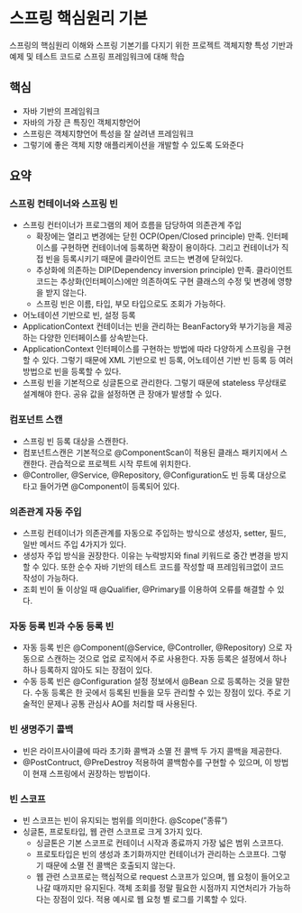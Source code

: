 # 스프링 핵심원리 기본
스프링의 핵심원리 이해와 스프링 기본기를 다지기 위한 프로젝트 
객체지향 특성 기반과 예제 및 테스트 코드로 스프링 프레임워크에 대해 학습

## 핵심 

- 자바 기반의 프레임워크
- 자바의 가장 큰 특징인 객체지향언어
- 스프링은 객체지향언어 특성을 잘 살려낸 프레임워크
- 그렇기에 좋은 객체 지향 애플리케이션을 개발할 수 있도록 도와준다

## 요약
### 스프링 컨테이너와 스프링 빈
- 스프링 컨터이너가 프로그램의 제어 흐름을 담당하여 의존관계 주입
    - 확장에는 열리고 변경에는 닫힌 OCP(Open/Closed principle) 만족. 인터페이스를 구현하면 컨테이너에 등록하면 확장이 용이하다. 그리고 컨테이너가 직접 빈을 등록시키기 때문에 클라이언트 코드는 변경에 닫혀있다.
    - 추상화에 의존하는 DIP(Dependency inversion principle) 만족. 클라이언트 코드는 추상화(인터페이스)에만 의존하여도 구현 클래스의 수정 및 변경에 영향을 받지 않는다.
    - 스프링 빈은 이름, 타입, 부모 타입으로도 조회가 가능하다.
- 어노테이션 기반으로 빈, 설정 등록
- ApplicationContext 컨테이너는 빈을 관리하는 BeanFactory와 부가기능을 제공하는 다양한 인터페이스를 상속받는다.
- ApplicationContext 인터페이스를 구현하는 방법에 따라 다양하게 스프링을 구현할 수 있다. 그렇기 때문에 XML 기반으로 빈 등록, 어노테이션 기반 빈 등록 등 여러 방법으로 빈을 등록할 수 있다.
- 스프링 빈을 기본적으로 싱글톤으로 관리한다. 그렇기 때문에 stateless 무상태로 설계해야 한다. 공유 값을 설정하면 큰 장애가 발생할 수 있다.

### 컴포넌트 스캔
- 스프링 빈 등록 대상을 스캔한다.
- 컴포넌트스캔은 기본적으로 @ComponentScan이 적용된 클래스 패키지에서 스캔한다. 관습적으로 프로젝트 시작 루트에 위치한다.
- @Controller, @Service, @Repository, @Configuration도 빈 등록 대상으로 타고 들어가면 @Component이 등록되어 있다.

### 의존관계 자동 주입
- 스프링 컨테이너가 의존관계를 자동으로 주입하는 방식으로 생성자, setter, 필드, 일반 메서드 주입 4가지가 있다.
- 생성자 주입 방식을 권장한다. 이유는 누락방지와 final 키워드로 중간 변경을 방지할 수 있다. 또한 순수 자바 기반의 테스트 코드를 작성할 때 프레임워크없이 코드 작성이 가능하다.
- 조회 빈이 둘 이상일 때 @Qualifier, @Primary를 이용하여 오류를 해결할 수 있다.

### 자동 등록 빈과 수동 등록 빈
- 자동 등록 빈은 @Component(@Service, @Controller, @Repository) 으로 자동으로 스캔하는 것으로 업로 로직에서 주로 사용한다. 자동 등록은 설정에서 하나하나 등록하지 않아도 되는 장점이 있다.
- 수동 등록 빈은 @Configuration 설정 정보에서 @Bean 으로 등록하는 것을 말한다. 수동 등록은 한 곳에서 등록된 빈들을 모두 관리할 수 있는 장점이 있다. 주로 기술적인 문제나 공통 관심사 AO를 처리할 때 사용된다.

### 빈 생명주기 콜백
- 빈은 라이프사이클에 따라 초기화 콜백과 소멸 전 콜백 두 가지 콜백을 제공한다.
- @PostContruct, @PreDestroy 적용하여 콜백함수를 구현할 수 있으며, 이 방법이 현재 스프링에서 권장하는 방법이다.

### 빈 스코프
- 빈 스코프는 빈이 유지되는 범위를 의미한다. @Scope(”종류”)
- 싱글톤, 프로토타입, 웹 관련 스코프로 크게 3가지 있다.
    - 싱글톤은 기본 스코프로 컨테이너 시작과 종료까지 가장 넓은 범위 스코프다.
    - 프로토타입은 빈의 생성과 초기화까지만 컨테이너가 관리하는 스코프다. 그렇기 때문에 소멸 전 콜백은 호출되지 않는다.
    - 웹 관련 스코프로는 핵심적으로 request 스코프가 있으며, 웹 요청이 들어오고 나갈 때까지만 유지된다.  객체 조회를 정말 필요한 시점까지 지연처리가 가능하다는 장점이 있다. 적용 예시로 웹 요청 별 로그를 기록할 수 있다.

